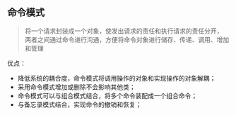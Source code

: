 ## 命令模式

> 将一个请求封装成一个对象，使发出请求的责任和执行请求的责任分开，
两者之间通过命令进行沟通，方便将命令对象进行储存、传递、调用、增加和管理

优点：
- 降低系统的耦合度，命令模式将调用操作的对象和实现操作的对象解耦；
- 采用命令模式增加或删除不会影响其他类；
- 命令模式可以与组合模式结合，将多个命令装配成一个组合命令；
- 与备忘录模式结合，实现命令的撤销和恢复；